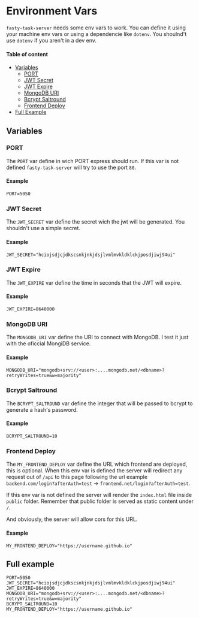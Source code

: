 # Environment Vars

`fasty-task-server` needs some env vars to work. You can define it using your machine env vars or using a dependencie like `dotenv`. You shoulnd't use `dotenv` if you aren't in a dev env.

#### Table of content

- [Variables](#variables)
  - [PORT](#port)
  - [JWT Secret](#jwt-secret)
  - [JWT Expire](#jwt-expire)
  - [MongoDB URI](#mongodb-uri)
  - [Bcrypt Saltround](#bcrypt-saltround)
  - [Frontend Deploy](#frontend-deploy)
- [Full Example](#full-example)


## Variables

### PORT

The `PORT` var define in wich PORT express should run. If this var is not defined `fasty-task-server` will try to use the port `80`.

#### Example

```env
PORT=5050
```


### JWT Secret

The `JWT_SECRET` var define the secret wich the jwt will be generated. You shouldn't use a simple secret.

#### Example

```env
JWT_SECRET="hciojsdjcjdkscsnkjnkjdsjlvmlmvkldklckjposdjiwj94ui"
```



### JWT Expire

The `JWT_EXPIRE` var define the time in seconds that the JWT will expire.

#### Example

```env
JWT_EXPIRE=8640000
```



### MongoDB URI

The `MONGODB_URI` var define the URI to connect with MongoDB. I test it just with the oficcial MongiDB service.

#### Example

```env
MONGODB_URI="mongodb+srv://<user>:....mongodb.net/<dbname>?retryWrites=true&w=majority"
```



### Bcrypt Saltround

The `BCRYPT_SALTROUND` var define the integer that will be passed to bcrypt to generate a hash's password.

#### Example

```env
BCRYPT_SALTROUND=10
```



### Frontend Deploy

The `MY_FRONTEND_DEPLOY` var define the URL which frontend are deployed, this is optional. When this env var is defined the server will redirect any request out of `/api` to this page following the url example `backend.com/login?afterAuth=test` -> `frontend.net/login?afterAuth=test`.

If this env var is not defined the server will render the `index.html` file inside `public` folder. Remember that public folder is served as static content under `/`.

And obviously, the server will allow cors for this URL.

#### Example

```env
MY_FRONTEND_DEPLOY="https://username.github.io"
```




## Full example

```env
PORT=5050
JWT_SECRET="hciojsdjcjdkscsnkjnkjdsjlvmlmvkldklckjposdjiwj94ui"
JWT_EXPIRE=8640000
MONGODB_URI="mongodb+srv://<user>:....mongodb.net/<dbname>?retryWrites=true&w=majority"
BCRYPT_SALTROUND=10
MY_FRONTEND_DEPLOY="https://username.github.io"
```